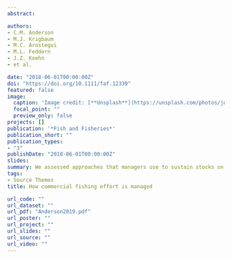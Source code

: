 ```yaml
---
abstract:

authors:
- C.M. Anderson
- M.J. Krigbaum
- M.C. Arostegui
- M.L. Feddern
- J.Z. Koehn
- et al.

date: "2018-06-01T00:00:00Z"
doi: "https://doi.org/10.1111/faf.12339"
featured: false
image:
  caption: 'Image credit: [**Unsplash**](https://unsplash.com/photos/jdD8gXaTZsc)'
  focal_point: ""
  preview_only: false
projects: []
publication: '*Fish and Fisheries*'
publication_short: ""
publication_types:
- "3"
publishDate: "2018-06-01T00:00:00Z"
slides: 
summary: We assessed approaches that managers use to sustain stocks on ecological, economic, and community-level outcomes.
tags:
- Source Themes
title: How commercial fishing effort is managed

url_code: ""
url_dataset: ""
url_pdf: "Anderson2019.pdf"
url_poster: ""
url_project: ""
url_slides: ""
url_source: ""
url_video: ""
---
```

